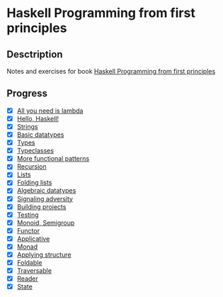 # Haskell Programming from first principles

## Desctription

Notes and exercises for book [Haskell Programming from first principles](http://haskellbook.com/)

## Progress

- [x] [All you need is lambda](./notes/all_you_need_is_lambda.md)
- [x] [Hello, Haskell!](./notes/hello_haskell.md)
- [x] [Strings](./notes/strings.md)
- [x] [Basic datatypes](./notes/basic_datatypes.md)
- [x] [Types](./notes/types.md)
- [x] [Typeclasses](./notes/typeclasses.md)
- [x] [More functional patterns](./notes/more_functional_patterns.md)
- [x] [Recursion](./notes/recursion.md)
- [x] [Lists](./notes/lists.md)
- [x] [Folding lists](./notes/folding_lists.md)
- [x] [Algebraic datatypes](./notes/algebraic_datatypes.md)
- [x] [Signaling adversity](./notes/signaling_adversity.md)
- [x] [Building projects](./notes/building_projects.md)
- [x] [Testing](./notes/testing.)
- [x] [Monoid, Semigroup](./notes/monoid_semigroup.md)
- [x] [Functor](./notes/functor.md)
- [x] [Applicative](./notes/applicative.md)
- [x] [Monad](./notes/monad.md)
- [x] [Applying structure](./notes/applying_structure.md)
- [x] [Foldable](./notes/foldable.md)
- [x] [Traversable](./notes/traversable.md)
- [x] [Reader](./notes/reader.md)
- [x] [State](./notes/state.md)
